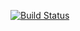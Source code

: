 [![Build Status](https://app.travis-ci.com/Dramatic-Wire/gwi-app.svg?branch=main)](https://app.travis-ci.com/Dramatic-Wire/gwi-app)